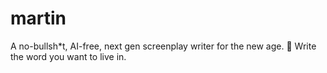 # martin
A no-bullsh*t, AI-free, next gen screenplay writer for the new age. 📓  Write the word you want to live in.
